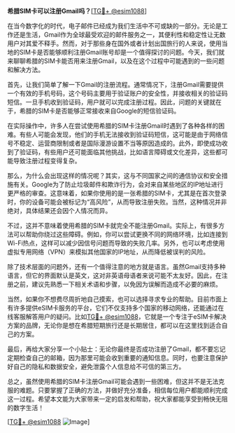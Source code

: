 **希腊SIM卡可以注册Gmail吗？**[[TG💪+ @esim1088](https://t.me/s/esim1088)]

在当今数字化的时代，电子邮件已经成为我们生活中不可或缺的一部分。无论是工作还是生活，Gmail作为全球最受欢迎的邮件服务之一，其便利性和稳定性让无数用户对其爱不释手。然而，对于那些身在国外或者计划出国旅行的人来说，使用当地的SIM卡是否能够顺利注册Gmail账号却是一个值得探讨的问题。今天，我们就来聊聊希腊的SIM卡能否用来注册Gmail，以及在这个过程中可能遇到的一些问题和解决方法。

首先，让我们简单了解一下Gmail的注册流程。通常情况下，注册Gmail需要提供一个有效的手机号码，这个号码主要用于验证账户的安全性，并接收相关的验证码短信。一旦手机收到验证码，用户就可以完成注册过程。因此，问题的关键就在于，希腊的SIM卡是否能够正常接收来自Google的短信验证码。

在实际操作中，许多人在尝试使用希腊的SIM卡注册Gmail时遇到了各种各样的困难。有些人可能会发现，他们的手机无法接收到验证码短信，这可能是由于网络信号不稳定、运营商限制或者是国际漫游设置不当等原因造成的。此外，即使成功收到了验证码，有些用户还可能面临其他挑战，比如语言障碍或文化差异，这些都可能导致注册过程变得复杂。

那么，为什么会出现这样的情况呢？其实，这与不同国家之间的通信协议和安全措施有关。Google为了防止垃圾邮件和欺诈行为，会对来自某些地区的IP地址进行更严格的审查。这意味着，如果你使用的是一张希腊的SIM卡，尤其是在首次登录时，你的设备可能会被标记为“高风险”，从而导致注册失败。当然，这种情况并非绝对，具体结果还会因个人情况而异。

不过，这并不意味着使用希腊的SIM卡就完全不能注册Gmail。实际上，有很多方法可以帮助你绕过这些障碍。例如，你可以尝试更换不同的网络环境，比如连接到Wi-Fi热点，这样可以减少因信号问题而导致的失败几率。另外，也可以考虑使用虚拟专用网络（VPN）来模拟其他国家的IP地址，从而降低被误判的风险。

除了技术层面的问题外，还有一个值得注意的地方就是语言。虽然Gmail支持多种语言，但它的界面默认是英文，这对非英语母语者来说可能不太友好。因此，在注册之前，建议先熟悉一下相关术语和步骤，以免因为误解而造成不必要的麻烦。

当然，如果你不想费尽周折地自己摸索，也可以选择寻求专业的帮助。目前市面上有许多提供eSIM卡服务的平台，它们不仅支持多个国家的移动网络，还能通过在线客服解答用户的疑问。比如[TG💪+ @esim1088](https://t.me/s/esim1088)，它就是一个专注于eSIM卡解决方案的品牌，无论你是想在希腊短期旅行还是长期居住，都可以在这里找到适合自己的方案。

最后，再给大家分享一个小贴士：无论你最终是否成功注册了Gmail，都不要忘记定期检查自己的邮箱，因为那里可能会收到重要的通知信息。同时，也要注意保护好自己的隐私和数据安全，避免泄露个人信息给不可信的第三方。

总之，虽然使用希腊的SIM卡注册Gmail可能会遇到一些困难，但这并不是无法克服的难题。只要掌握了正确的方法，并做好充分准备，相信每位用户都能顺利完成这一过程。希望本文能为大家带来一定的启发和帮助，祝大家都能享受到畅快无阻的数字生活！

[[TG💪+ @esim1088](https://t.me/s/esim1088) ![Image](https://i.postimg.cc/4NQfJmqS/Snipaste-2025-05-13-00-14-12.png)]